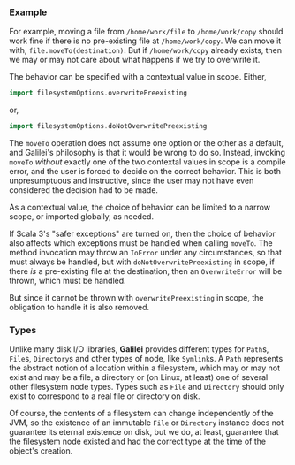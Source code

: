 ### Example

For example, moving a file from `/home/work/file` to `/home/work/copy` should work fine
if there is no pre-existing file at `/home/work/copy`. We can move it with,
`file.moveTo(destination)`. But if `/home/work/copy` already
exists, then we may or may not care about what happens if we try to overwrite it.

The behavior can be specified with a contextual value in scope. Either,
```scala
import filesystemOptions.overwritePreexisting
```
or,
```scala
import filesystemOptions.doNotOverwritePreexisting
```

The `moveTo` operation does not assume one option or the other as a default, and Galilei's
philosophy is that it would be wrong to do so. Instead, invoking `moveTo` _without_ exactly
one of the two contextal values in scope is a compile error, and the user is forced to
decide on the correct behavior. This is both unpresumptuous and instructive, since the
user may not have even considered the decision had to be made.

As a contextual value, the choice of behavior can be limited to a narrow scope, or
imported globally, as needed.

If Scala 3's "safer exceptions" are turned on, then the choice of behavior also affects
which exceptions must be handled when calling `moveTo`. The method invocation may throw
an `IoError` under any circumstances, so that must always be handled, but with
`doNotOverwritePreexisting` in scope, if there _is_ a pre-existing file at the destination,
then an `OverwriteError` will be thrown, which must be handled.

But since it cannot be thrown with `overwritePreexisting` in scope, the obligation to handle it
is also removed.

### Types

Unlike many disk I/O libraries, __Galilei__ provides different types for `Path`s, `File`s, `Directory`s
and other types of node, like `Symlink`s. A `Path` represents the abstract notion of a location within
a filesystem, which may or may not exist and may be a file, a directory or (on Linux, at least) one of
several other filesystem node types. Types such as `File` and `Directory` should only exist to
correspond to a real file or directory on disk.

Of course, the contents of a filesystem can change independently of the JVM, so the existence of
an immutable `File` or `Directory` instance does not guarantee its eternal existence on disk, but
we do, at least, guarantee that the filesystem node existed and had the correct type at the time
of the object's creation.



